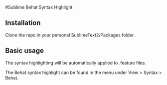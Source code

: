 #Sublime Behat Syntax Highlight

## Installation

Clone the repo in your personal SublimeText2/Packages folder.

## Basic usage

The syntax highlighting will be automatically applied to .feature files.

The Behat syntax highlight can be found in the menu under View > Syntax > Behat.